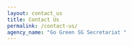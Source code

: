 ```yaml
---
layout: contact_us
title: Contact Us
permalink: /contact-us/
agency_name: "Go Green SG Secretariat "
---
```

